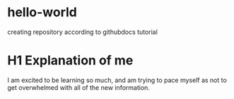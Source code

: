 # hello-world
creating repository according to githubdocs tutorial
# H1 Explanation of me
I am excited to be learning so much, and am trying to pace myself as not to get overwhelmed with all of the new information.
